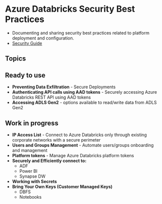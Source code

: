 Azure Databricks Security Best Practices
==============
- Documenting and sharing security best practices related to platform deployment and configuration.
- [Security Guide](https://bit.ly/adbsecurityguide)



Topics
------------

   Ready to use
   ------------
   - **Preventing Data Exfiltration** - Secure Deployments
   -  **Authenticating API calls using AAD tokens** - Securely accessing Azure Databricks REST API using AAD tokens
   -  **Accessing ADLS Gen2** - options available to read/write data from ADLS Gen2

   Work in progress
   ------------

   -  **IP Access List** - Connect to Azure Databricks only through existing corporate networks with a secure perimeter
   -  **Users and Groups Management** - Automate users/groups onboarding and management
   -  **Platform tokens** - Manage Azure Databricks platform tokens
   -  **Securely and Efficiently connect to:**
         - ADF 
         - Power BI
         - Synapse DW
   -  **Working with Secrets**
   -  **Bring Your Own Keys (Customer Managed Keys)** 
         - DBFS
         - Notebooks
